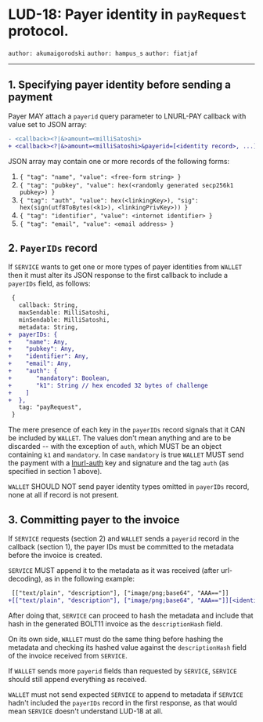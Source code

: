 LUD-18: Payer identity in `payRequest` protocol.
================================================

`author: akumaigorodski` `author: hampus_s` `author: fiatjaf`

---

## 1. Specifying payer identity before sending a payment

Payer MAY attach a `payerid` query parameter to LNURL-PAY callback with value set to JSON array:

```diff
- <callback><?|&>amount=<milliSatoshi>
+ <callback><?|&>amount=<milliSatoshi>&payerid=[<identity record>, ...]
```

JSON array may contain one or more records of the following forms:

1. `{ "tag": "name", "value": <free-form string> }`
2. `{ "tag": "pubkey", "value": hex(<randomly generated secp256k1 pubkey>) }`
3. `{ "tag": "auth", "value": hex(<linkingKey>), "sig": hex(sign(utf8ToBytes(<k1>), <linkingPrivKey>)) }`
4. `{ "tag": "identifier", "value": <internet identifier> }`
5. `{ "tag": "email", "value": <email address> }`

## 2. `PayerIDs` record

If `SERVICE` wants to get one or more types of payer identities from `WALLET` then it must alter its JSON response to the first callback to include a `payerIDs` field, as follows:

```diff
 {
   callback: String,
   maxSendable: MilliSatoshi,
   minSendable: MilliSatoshi,
   metadata: String,
+  payerIDs: {
+    "name": Any,
+    "pubkey": Any,
+    "identifier": Any,
+    "email": Any,
+    "auth": {
+       "mandatory": Boolean,
+       "k1": String // hex encoded 32 bytes of challenge
+    ]
+  },
   tag: "payRequest",
 }
```

The mere presence of each key in the `payerIDs` record signals that it CAN be included by `WALLET`. The values don't mean anything and are to be discarded -- with the exception of `auth`, which MUST be an object containing `k1` and `mandatory`. In case `mandatory` is true `WALLET` MUST send the payment with a [lnurl-auth](04.md) key and signature and the tag `auth` (as specified in section 1 above).

`WALLET` SHOULD NOT send payer identity types omitted in `payerIDs` record, none at all if record is not present.

## 3. Committing payer to the invoice

If `SERVICE` requests (section 2) and `WALLET` sends a `payerid` record in the callback (section 1), the payer IDs must be committed to the metadata before the invoice is created.

`SERVICE` MUST append it to the metadata as it was received (after url-decoding), as in the following example:

```diff
 [["text/plain", "description"], ["image/png;base64", "AAA=="]]
+[["text/plain", "description"], ["image/png;base64", "AAA=="]][<identity record>, ...]
```

After doing that, `SERVICE` can proceed to hash the metadata and include that hash in the generated BOLT11 invoice as the `descriptionHash` field.

On its own side, `WALLET` must do the same thing before hashing the metadata and checking its hashed value against the `descriptionHash` field of the invoice received from `SERVICE`.

If `WALLET` sends more `payerid` fields than requested by `SERVICE`, `SERVICE` should still append everything as received.

`WALLET` must not send expected `SERVICE` to append to metadata if `SERVICE` hadn't included the `payerIDs` record in the first response, as that would mean `SERVICE` doesn't understand LUD-18 at all.

